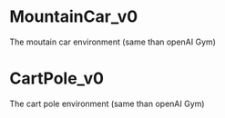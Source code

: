 
# MountainCar_v0

The moutain car environment (same than openAI Gym)

# CartPole_v0

The cart pole environment (same than openAI Gym)
 
